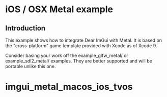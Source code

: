 # iOS / OSX Metal example

## Introduction

This example shows how to integrate Dear ImGui with Metal. It is based on the "cross-platform" game template provided with Xcode as of Xcode 9.

Consider basing your work off the example_glfw_metal/ or example_sdl2_metal/ examples. They are better supported and will be portable unlike this one.



# imgui_metal_macos_ios_tvos
